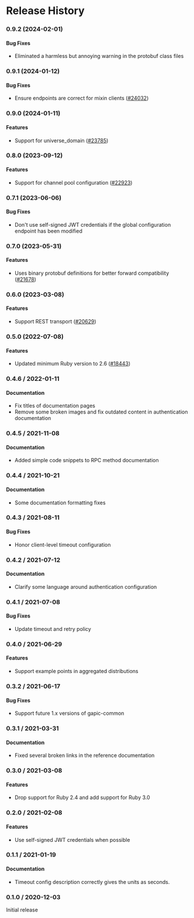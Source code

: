 # Release History

### 0.9.2 (2024-02-01)

#### Bug Fixes

* Eliminated a harmless but annoying warning in the protobuf class files 

### 0.9.1 (2024-01-12)

#### Bug Fixes

* Ensure endpoints are correct for mixin clients ([#24032](https://github.com/googleapis/google-cloud-ruby/issues/24032)) 

### 0.9.0 (2024-01-11)

#### Features

* Support for universe_domain ([#23785](https://github.com/googleapis/google-cloud-ruby/issues/23785)) 

### 0.8.0 (2023-09-12)

#### Features

* Support for channel pool configuration ([#22923](https://github.com/googleapis/google-cloud-ruby/issues/22923)) 

### 0.7.1 (2023-06-06)

#### Bug Fixes

* Don't use self-signed JWT credentials if the global configuration endpoint has been modified 

### 0.7.0 (2023-05-31)

#### Features

* Uses binary protobuf definitions for better forward compatibility ([#21678](https://github.com/googleapis/google-cloud-ruby/issues/21678)) 

### 0.6.0 (2023-03-08)

#### Features

* Support REST transport ([#20629](https://github.com/googleapis/google-cloud-ruby/issues/20629)) 

### 0.5.0 (2022-07-08)

#### Features

* Updated minimum Ruby version to 2.6 ([#18443](https://github.com/googleapis/google-cloud-ruby/issues/18443)) 

### 0.4.6 / 2022-01-11

#### Documentation

* Fix titles of documentation pages
* Remove some broken images and fix outdated content in authentication documentation

### 0.4.5 / 2021-11-08

#### Documentation

* Added simple code snippets to RPC method documentation

### 0.4.4 / 2021-10-21

#### Documentation

* Some documentation formatting fixes

### 0.4.3 / 2021-08-11

#### Bug Fixes

* Honor client-level timeout configuration

### 0.4.2 / 2021-07-12

#### Documentation

* Clarify some language around authentication configuration

### 0.4.1 / 2021-07-08

#### Bug Fixes

* Update timeout and retry policy

### 0.4.0 / 2021-06-29

#### Features

* Support example points in aggregated distributions

### 0.3.2 / 2021-06-17

#### Bug Fixes

* Support future 1.x versions of gapic-common

### 0.3.1 / 2021-03-31

#### Documentation

* Fixed several broken links in the reference documentation

### 0.3.0 / 2021-03-08

#### Features

* Drop support for Ruby 2.4 and add support for Ruby 3.0

### 0.2.0 / 2021-02-08

#### Features

* Use self-signed JWT credentials when possible

### 0.1.1 / 2021-01-19

#### Documentation

* Timeout config description correctly gives the units as seconds.

### 0.1.0 / 2020-12-03

Initial release
